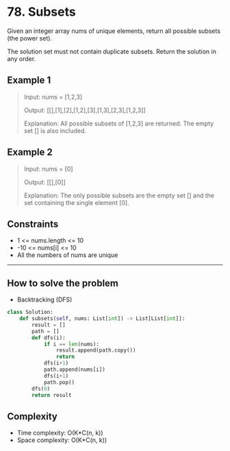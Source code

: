 # 78. Subsets

<Badge type="warning" text="Medium" /> [<Badge type="info" text="LeetCode" />](https://leetcode.com/problems/subsets/)

Given an integer array nums of unique elements, return all possible subsets (the power set).

The solution set must not contain duplicate subsets. Return the solution in any order.

## Example 1
> Input: nums = [1,2,3]
>
> Output: [[],[1],[2],[1,2],[3],[1,3],[2,3],[1,2,3]]
>
> Explanation: All possible subsets of [1,2,3] are returned. The empty set [] is also included.

## Example 2
> Input: nums = [0]
>
> Output: [[],[0]]
>
> Explanation: The only possible subsets are the empty set [] and the set containing the single element [0].

## Constraints
- 1 <= nums.length <= 10
- -10 <= nums[i] <= 10
- All the numbers of nums are unique

---

## How to solve the problem

- Backtracking (DFS)

```python
class Solution:
    def subsets(self, nums: List[int]) -> List[List[int]]:
        result = []
        path = []
        def dfs(i):
            if i == len(nums):
                result.append(path.copy())
                return 
            dfs(i+1)
            path.append(nums[i])
            dfs(i+1)
            path.pop()
        dfs(0)
        return result
```

## Complexity
- Time complexity: O(K*C(n, k))
- Space complexity: O(K*C(n, k))
